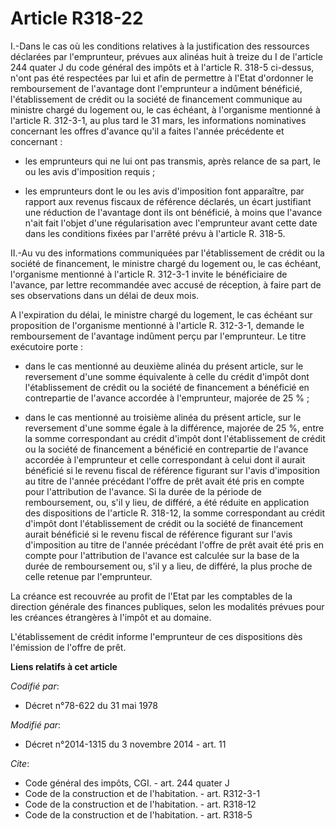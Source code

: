 # Article R318-22

I.-Dans le cas où les conditions relatives à la justification des ressources déclarées par l'emprunteur, prévues aux alinéas
huit à treize du I de l'article 244 quater J du code général des impôts et à l'article R. 318-5 ci-dessus, n'ont pas été
respectées par lui et afin de permettre à l'Etat d'ordonner le remboursement de l'avantage dont l'emprunteur a indûment
bénéficié, l'établissement de crédit ou la société de financement communique au ministre chargé du logement ou, le cas
échéant, à l'organisme mentionné à l'article R. 312-3-1, au plus tard le 31 mars, les informations nominatives concernant les
offres d'avance qu'il a faites l'année précédente et concernant :

- les emprunteurs qui ne lui ont pas transmis, après relance de sa part, le ou les avis d'imposition requis ;

- les emprunteurs dont le ou les avis d'imposition font apparaître, par rapport aux revenus fiscaux de référence déclarés, un
écart justifiant une réduction de l'avantage dont ils ont bénéficié, à moins que l'avance n'ait fait l'objet d'une
régularisation avec l'emprunteur avant cette date dans les conditions fixées par l'arrêté prévu à l'article R. 318-5. 

II.-Au vu des informations communiquées par l'établissement de crédit ou la société de financement, le ministre chargé du
logement ou, le cas échéant, l'organisme mentionné à l'article R. 312-3-1 invite le bénéficiaire de l'avance, par lettre
recommandée avec accusé de réception, à faire part de ses observations dans un délai de deux mois. 

A l'expiration du délai, le ministre chargé du logement, le cas échéant sur proposition de l'organisme mentionné à l'article
R. 312-3-1, demande le remboursement de l'avantage indûment perçu par l'emprunteur. Le titre exécutoire porte :

- dans le cas mentionné au deuxième alinéa du présent article, sur le reversement d'une somme équivalente à celle du crédit
d'impôt dont l'établissement de crédit ou la société de financement a bénéficié en contrepartie de l'avance accordée à
l'emprunteur, majorée de 25 % ;

- dans le cas mentionné au troisième alinéa du présent article, sur le reversement d'une somme égale à la différence, majorée
de 25 %, entre la somme correspondant au crédit d'impôt dont l'établissement de crédit ou la société de financement a
bénéficié en contrepartie de l'avance accordée à l'emprunteur et celle correspondant à celui dont il aurait bénéficié si le
revenu fiscal de référence figurant sur l'avis d'imposition au titre de l'année précédant l'offre de prêt avait été pris en
compte pour l'attribution de l'avance. Si la durée de la période de remboursement, ou, s'il y lieu, de différé, a été réduite
en application des dispositions de l'article R. 318-12, la somme correspondant au crédit d'impôt dont l'établissement de
crédit ou la société de financement aurait bénéficié si le revenu fiscal de référence figurant sur l'avis d'imposition au
titre de l'année précédant l'offre de prêt avait été pris en compte pour l'attribution de l'avance est calculée sur la base
de la durée de remboursement ou, s'il y a lieu, de différé, la plus proche de celle retenue par l'emprunteur. 

La créance est recouvrée au profit de l'Etat par les comptables de la direction générale des finances publiques, selon les
modalités prévues pour les créances étrangères à l'impôt et au domaine. 

L'établissement de crédit informe l'emprunteur de ces dispositions dès l'émission de l'offre de prêt.

**Liens relatifs à cet article**

_Codifié par_:

  - Décret n°78-622 du 31 mai 1978

_Modifié par_:

  - Décret n°2014-1315 du 3 novembre 2014 - art. 11

_Cite_:

  - Code général des impôts, CGI. - art. 244 quater J
  - Code de la construction et de l'habitation. - art. R312-3-1
  - Code de la construction et de l'habitation. - art. R318-12
  - Code de la construction et de l'habitation. - art. R318-5
